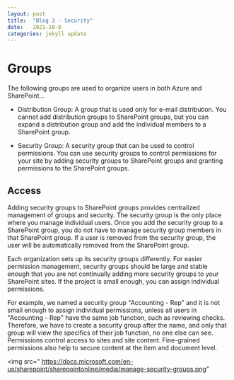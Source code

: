 ```yaml
---
layout: post
title:  "Blog 3 - Security"
date:   2021-10-8
categories: jekyll update
---
```


<h1> Groups </h1>

The following groups are used to organize users in both Azure and SharePoint...

- Distribution Group: A group that is used only for e-mail distribution. You cannot add distribution groups to SharePoint groups, but you can expand a distribution group and add the individual members to a SharePoint group.


- Security Group: A security group that can be used to control permissions. You can use security groups to control permissions for your site by adding security groups to SharePoint groups and granting permissions to the SharePoint groups.

<h2> Access </h2>

Adding security groups to SharePoint groups provides centralized management of groups and security. The security group is the only place where you manage individual users. Once you add the security group to a SharePoint group, you do not have to manage security group members in that SharePoint group. If a user is removed from the security group, the user will be automatically removed from the SharePoint group.

Each organization sets up its security groups differently. For easier permission management, security groups should be large and stable enough that you are not continually adding more security groups to your SharePoint sites. If the project is small enough, you can assign individual permissions.

For example, we named a security group "Accounting - Rep" and it is not small enough to assign individual permissions, unless all users in "Accounting - Rep" have the same job function, such as reviewing checks. Therefore, we have to create a security group after the name, and only that group will view the specifics of their job function, no one else can see. Permissions control access to sites and site content. Fine-grained permissions also help to secure content at the item and document level.

<img src=" https://docs.microsoft.com/en-us/sharepoint/sharepointonline/media/manage-security-groups.png" 